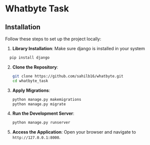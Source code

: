 # Whatbyte Task
## Installation
Follow these steps to set up the project locally:
1. **Library Installation**:
   Make sure django is installed in your system
 ```bash
   pip install django
   ```
2. **Clone the Repository**:
   ```bash
   git clone https://github.com/sahilb16/whatbyte.git
   cd whatbyte_task
   ```
4. **Apply Migrations**:
   ```bash
   python manage.py makemigrations
   python manage.py migrate
   ```

5. **Run the Development Server**:
   ```bash
   python manage.py runserver
   ```

6. **Access the Application**:
   Open your browser and navigate to `http://127.0.0.1:8000`.

